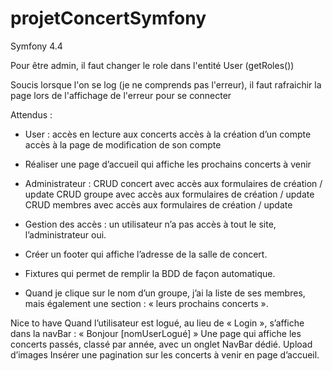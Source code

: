 # projetConcertSymfony
Symfony 4.4


Pour être admin, il faut changer le role dans l'entité User (getRoles())

Soucis lorsque l'on se log (je ne comprends pas l'erreur), il faut rafraichir la page lors de l'affichage de l'erreur pour se connecter

Attendus :
- User :
    accès en lecture aux concerts
    accès à la création d’un compte
    accès à la page de modification de son compte

- Réaliser une page d’accueil qui affiche les prochains concerts à venir

- Administrateur :
    CRUD concert avec accès aux formulaires de création / update
    CRUD groupe avec accès aux formulaires de création / update
    CRUD membres avec accès aux formulaires de création / update

- Gestion des accès : un utilisateur n’a pas accès à tout le site, l’administrateur oui.

- Créer un footer qui affiche l’adresse de la salle de concert.

- Fixtures qui permet de remplir la BDD de façon automatique.

- Quand je clique sur le nom d’un groupe, j’ai la liste de ses membres, mais également
une section : « leurs prochains concerts ».



Nice to have
Quand l’utilisateur est logué, au lieu de « Login », s’affiche dans la navBar :
« Bonjour [nomUserLogué] »
Une page qui affiche les concerts passés, classé par année, avec un onglet NavBar
dédié.
Upload d’images
Insérer une pagination sur les concerts à venir en page d’accueil.